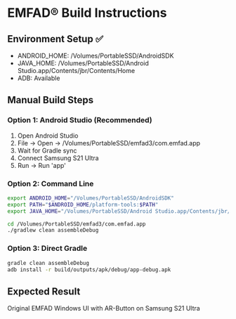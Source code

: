 # EMFAD® Build Instructions

## Environment Setup ✅
- ANDROID_HOME: /Volumes/PortableSSD/AndroidSDK
- JAVA_HOME: /Volumes/PortableSSD/Android Studio.app/Contents/jbr/Contents/Home
- ADB: Available

## Manual Build Steps

### Option 1: Android Studio (Recommended)
1. Open Android Studio
2. File → Open → /Volumes/PortableSSD/emfad3/com.emfad.app
3. Wait for Gradle sync
4. Connect Samsung S21 Ultra
5. Run → Run 'app'

### Option 2: Command Line
```bash
export ANDROID_HOME="/Volumes/PortableSSD/AndroidSDK"
export PATH="$ANDROID_HOME/platform-tools:$PATH"
export JAVA_HOME="/Volumes/PortableSSD/Android Studio.app/Contents/jbr/Contents/Home"

cd /Volumes/PortableSSD/emfad3/com.emfad.app
./gradlew clean assembleDebug
```

### Option 3: Direct Gradle
```bash
gradle clean assembleDebug
adb install -r build/outputs/apk/debug/app-debug.apk
```

## Expected Result
Original EMFAD Windows UI with AR-Button on Samsung S21 Ultra
